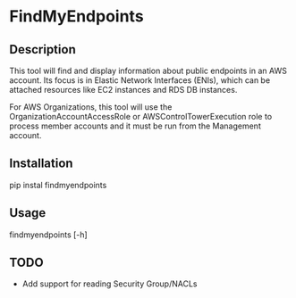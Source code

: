 # FindMyEndpoints

## Description

This tool will find and display information about public endpoints in an AWS
 account. Its focus is in Elastic Network Interfaces (ENIs), which can be
 attached resources like EC2 instances and RDS DB instances.

 For AWS Organizations, this tool will use the OrganizationAccountAccessRole or
 AWSControlTowerExecution role to process member accounts and it must be run from
 the Management account.

## Installation

pip instal findmyendpoints

## Usage

findmyendpoints [-h]

## TODO

* Add support for reading Security Group/NACLs
